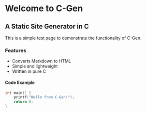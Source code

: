 # Welcome to C-Gen

## A Static Site Generator in C

This is a simple test page to demonstrate the functionality of C-Gen.

### Features

- Converts Markdown to HTML
- Simple and lightweight
- Written in pure C

#### Code Example

```c
int main() {
    printf("Hello from C-Gen!");
    return 0;
}
```